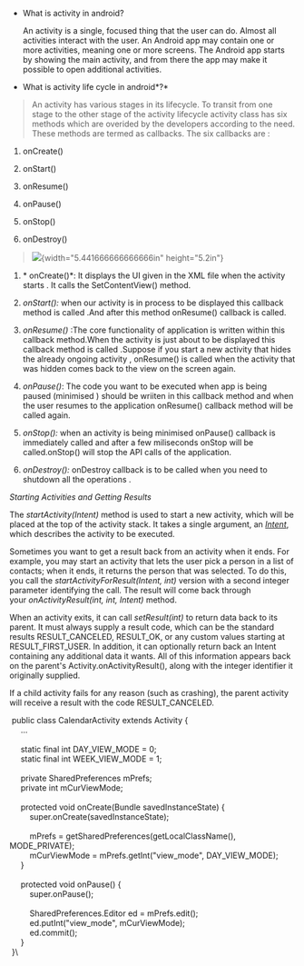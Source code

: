 -   What is activity in android?

    An activity is a single, focused thing that the user can do. Almost
    all activities interact with the user. An Android app may contain
    one or more activities, meaning one or more screens. The Android app
    starts by showing the main activity, and from there the app may make
    it possible to open additional activities.

-   What is activity life cycle in android*?*

> An activity has various stages in its lifecycle. To transit from one
> stage to the other stage of the activity lifecycle activity class has
> six methods which are overided by the developers according to the
> need. These methods are termed as callbacks. The six callbacks are :

1.  onCreate()

2.  onStart()

3.  onResume()

4.  onPause()

5.  onStop()

6.  onDestroy()

> ![](media/image1.png){width="5.441666666666666in" height="5.2in"}

1.  * onCreate()*: It displays the UI given in the XML file when the
    activity starts . It calls the SetContentView() method.

2.  *onStart():* when our activity is in process to be displayed this
    callback method is called .And after this method onResume() callback
    is called.

3.  *onResume()* :The core functionality of application is written
    within this callback method.When the activity is just about to be
    displayed this callback method is called .Suppose if you start a new
    activity that hides the already ongoing activity , onResume() is
    called when the activity that was hidden comes back to the view on
    the screen again.

4.  *onPause()*: The code you want to be executed when app is being
    paused (minimised ) should be wriiten in this callback method and
    when the user resumes to the application onResume() callback method
    will be called again.

5.  *onStop():* when an activity is being minimised onPause() callback
    is immediately called and after a few miliseconds onStop will
    be called.onStop() will stop the API calls of the application.

6.  *onDestroy():* onDestroy callback is to be called when you need to
    shutdown all the operations .

*Starting Activities and Getting Results*

The *startActivity(Intent)* method is used to start a new activity,
which will be placed at the top of the activity stack. It takes a single
argument,
an [*Intent*](https://developer.android.com/reference/android/content/Intent),
which describes the activity to be executed.

Sometimes you want to get a result back from an activity when it ends.
For example, you may start an activity that lets the user pick a person
in a list of contacts; when it ends, it returns the person that was
selected. To do this, you call the *startActivityForResult(Intent,
int)* version with a second integer parameter identifying the call. The
result will come back through your *onActivityResult(int, int,
Intent)* method.

When an activity exits, it can call *setResult(int)* to return data back
to its parent. It must always supply a result code, which can be the
standard results RESULT\_CANCELED, RESULT\_OK, or any custom values
starting at RESULT\_FIRST\_USER. In addition, it can optionally return
back an Intent containing any additional data it wants. All of this
information appears back on the parent's Activity.onActivityResult(),
along with the integer identifier it originally supplied.

If a child activity fails for any reason (such as crashing), the parent
activity will receive a result with the code RESULT\_CANCELED.

 public class CalendarActivity extends Activity {\
     ...\
\
     static final int DAY\_VIEW\_MODE = 0;\
     static final int WEEK\_VIEW\_MODE = 1;\
\
     private SharedPreferences mPrefs;\
     private int mCurViewMode;\
\
     protected void onCreate(Bundle savedInstanceState) {\
         super.onCreate(savedInstanceState);\
\
         mPrefs = getSharedPreferences(getLocalClassName(),
MODE\_PRIVATE);\
         mCurViewMode = mPrefs.getInt("view\_mode", DAY\_VIEW\_MODE);\
     }\
\
     protected void onPause() {\
         super.onPause();\
\
         SharedPreferences.Editor ed = mPrefs.edit();\
         ed.putInt("view\_mode", mCurViewMode);\
         ed.commit();\
     }\
 }\

